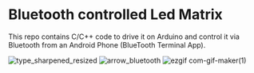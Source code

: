 <h1>Bluetooth controlled Led Matrix</h1>
This repo contains C/C++ code to drive it on Arduino and control it via Bluetooth from an Android Phone (BlueTooth Terminal App).

![type_sharpened_resized](https://user-images.githubusercontent.com/32744801/113311547-b83e2000-9309-11eb-9b9d-b9478687e35b.jpeg)
![arrow_bluetooth](https://user-images.githubusercontent.com/32744801/113311584-c0965b00-9309-11eb-8e0e-e7bf16f04330.png)
![ezgif com-gif-maker(1)](https://user-images.githubusercontent.com/32744801/113311610-c8ee9600-9309-11eb-8e24-2ac9fdf4a943.gif)
